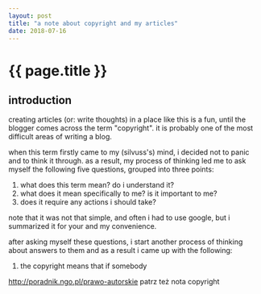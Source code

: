 ```yaml
---
layout: post
title: "a note about copyright and my articles"
date: 2018-07-16
---
```


# {{ page.title }}

## introduction

creating articles (or: write thoughts) in a place like this is a fun, until the blogger comes across the term "copyright". it is probably one of the most difficult areas of writing a blog.

when this term firstly came to my (silvuss's) mind, i decided not to panic and to think it through. as a result, my process of thinking led me to ask myself the following five questions, grouped into three points:

1. what does this term mean? do i understand it?
2. what does it mean specifically to me? is it important to me?
3. does it require any actions i should take?

note that it was not that simple, and often i had to use google, but i summarized it for your and my convenience.

after asking myself these questions, i start another process of thinking about answers to them and as a result i came up with the following:

1. the copyright means that if somebody 

http://poradnik.ngo.pl/prawo-autorskie patrz też nota copyright